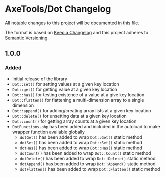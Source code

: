# AxeTools/Dot Changelog

All notable changes to this project will be documented in this file.

The format is based on [Keep a Changelog]
and this project adheres to [Semantic Versioning].

## 1.0.0

### Added

* Initial release of the library 
* `Dot::set()` for setting values at a given key location
* `Dot::get()` for getting value at a given key location
* `Dot::has()` for testing existence of a value at a give key location
* `Dot::flatten()` for flattening a multi-dimension array to a single dimension
* `Dot::append()` for adding/creating array lists at a given key location
* `Dot::delete()` for unsetting data at a given key location
* `Dot::count()` for getting array counts at a given key location
* `DotFunctions.php` has been added and included in the autoload to make wrapper function available globally
  * `dotGet()` has been added to wrap `Dot::Get()` static method
  * `dotSet()` has been added to wrap `Dot::Set()` static method
  * `dotHas()` has been added to wrap `Dot::Has()` static method
  * `dotCount()` has been added to wrap `Dot::Count()` static method
  * `dotDelete()` has been added to wrap `Dot::Delete()` static method
  * `dotAppend()` has been added to wrap `Dot::Append()` static method
  * `dotFlatten()` has been added to wrap `Dot::Flatten()` static method

[Keep a Changelog]:http://keepachangelog.com/en/1.1.0/
[Semantic Versioning]:http://semver.org/spec/v2.0.0.html